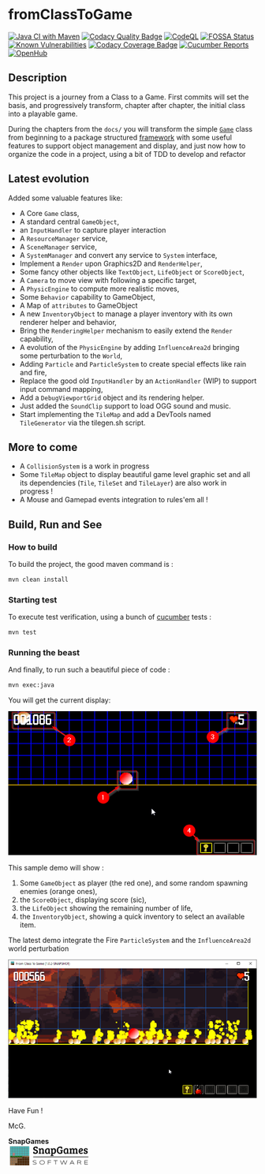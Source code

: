 # fromClassToGame

[![Java CI with Maven](https://github.com/mcgivrer/fromClassToGame/actions/workflows/maven.yml/badge.svg)](https://github.com/mcgivrer/fromClassToGame/actions/workflows/maven.yml)
[![Codacy Quality Badge](https://app.codacy.com/project/badge/Grade/0b6d37e6859d48e99c0493c08efa4d63)](https://www.codacy.com/gh/mcgivrer/fromClassToGame/dashboard?utm_source=github.com&utm_medium=referral&utm_content=mcgivrer/fromClassToGame&utm_campaign=Badge_Grade)
[![CodeQL](https://github.com/mcgivrer/fromClassToGame/actions/workflows/codeql-analysis.yml/badge.svg)](https://github.com/mcgivrer/fromClassToGame/actions/workflows/codeql-analysis.yml)
[![FOSSA Status](https://app.fossa.com/api/projects/git%2Bgithub.com%2Fmcgivrer%2FfromClassToGame.svg?type=shield)](https://app.fossa.com/projects/git%2Bgithub.com%2Fmcgivrer%2FfromClassToGame?ref=badge_shield)
[![Known Vulnerabilities](https://snyk.io//test/github/mcgivrer/fromClassToGame/badge.svg?targetFile=pom.xml)](https://snyk.io//test/github/mcgivrer/fromClassToGame?targetFile=pom.xml)
[![Codacy Coverage Badge](https://app.codacy.com/project/badge/Coverage/0b6d37e6859d48e99c0493c08efa4d63)](https://www.codacy.com/gh/mcgivrer/fromClassToGame/dashboard?utm_source=github.com&utm_medium=referral&utm_content=mcgivrer/fromClassToGame&utm_campaign=Badge_Coverage)
[![Cucumber Reports](https://messages.cucumber.io/api/report-collections/dce051b0-e607-40d6-af37-8bf5b67deb97/badge)](https://reports.cucumber.io/report-collections/dce051b0-e607-40d6-af37-8bf5b67deb97 "See the latest Cucumber Reports")
[![OpenHub](https://img.shields.io/badge/OH-OpenHub-blue)](https://www.openhub.net/p/fromClassToGame "See the Open Hub project page")

## Description

This project is a journey from a Class to a Game. First commits will set the basis, and progressively transform, chapter
after chapter, the initial class into a playable game.

During the chapters from the `docs/` you will transform the
simple [`Game`](https://github.com/mcgivrer/fromClassToGame/blob/7c621c4aaa11f327e8f7b83eedfbcff306bc606a/src/main/java/fr/snapgames/fromclasstogame/Game.java "Go and see where all begin with the Game class")
class from beginning to a package
structured [framework](https://github.com/mcgivrer/fromClassToGame/tree/main/src/main/java/fr/snapgames/fromclasstogame/core "See the current core package structure")
with some useful features to support object management and display, and just now how to organize the code in a project,
using a bit of TDD to develop and refactor

## Latest evolution

Added some valuable features like:

- A Core `Game` class,
- A standard central `GameObject`,
- an `InputHandler` to capture player interaction
- A `ResourceManager` service,
- A `SceneManager` service,
- A `SystemManager` and convert any service to `System` interface,
- Implement a `Render` upon Graphics2D and `RenderHelper`,
- Some fancy other objects like `TextObject`, `LifeObject` or `ScoreObject`,
- A `Camera` to move view with following a specific target,
- A `PhysicEngine` to compute more realistic moves,
- Some `Behavior` capability to GameObject,
- A Map of `attributes` to GameObject
- A new `InventoryObject` to manage a player inventory with its own renderer helper and behavior,
- Bring the `RenderingHelper` mechanism to easily extend the `Render` capability,
- A evolution of the  `PhysicEngine` by adding `InfluenceArea2d` bringing some perturbation to the `World`,
- Adding `Particle` and `ParticleSystem` to create special effects like rain and fire,
- Replace the good old `InputHandler` by an `ActionHandler` (WIP) to support input command mapping,
- Add a `DebugViewportGrid` object and its rendering helper.
- Just added the `SoundClip` support to load OGG sound and music.
- Start implementing the `TileMap` and add a DevTools named `TileGenerator` via the tilegen.sh script.
## More to come

- A `CollisionSystem` is a work in progress
- Some `TileMap` object to display beautiful game level graphic set and all its dependencies (`Tile`, `TileSet`
  and `TileLayer`) are also work in progress !
- A Mouse and Gamepad events integration to rules'em all !

## Build, Run and See

### How to build

To build the project, the good maven command is :

```bash
mvn clean install
```

### Starting test

To execute test verification, using a bunch of [cucumber](https://cucumber.io/ "visit the official site") tests :

```bash
mvn test
```

### Running the beast

And finally, to run such a beautiful piece of code :

```bash
mvn exec:java
```

You will get the current display:

![screenshot - DemoScene with objects](docs/images/figure-demo-scene-structure.png "a screenshot of the current demo scene")

This sample demo will show :

1. Some `GameObject` as player (the red one), and some random spawning enemies (orange ones),
2. the `ScoreObject`, displaying score (sic),
3. the `LifeObject` showing the remaining number of life,
4. the `InventoryObject`, showing a quick inventory to select an available item.

The latest demo integrate the Fire `ParticleSystem` and the `InfluenceArea2d` world perturbation

![screenshot - the latest evolution of the game framework with ParticleSystem and World Influencer](docs/images/capture-022.png "ParticleSystem simulating fire, and under World perturbation")


Have Fun !

McG.

__SnapGames__<br/>
![SnapGames Logo](./docs/images/logo/logo-snapgames-black.png)
